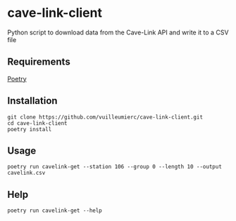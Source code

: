# cave-link-client

Python script to download data from the Cave-Link API and write it to a CSV file

## Requirements

[Poetry](https://python-poetry.org/)

## Installation

```shell
git clone https://github.com/vuilleumierc/cave-link-client.git
cd cave-link-client
poetry install
```

## Usage

```shell
poetry run cavelink-get --station 106 --group 0 --length 10 --output cavelink.csv
```

## Help

```shell
poetry run cavelink-get --help
```
